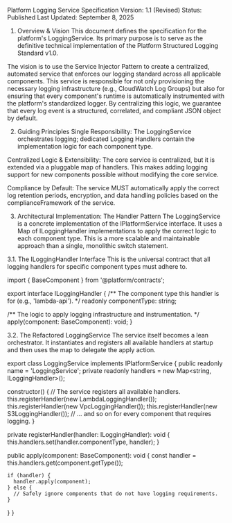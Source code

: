 Platform Logging Service Specification
Version: 1.1 (Revised)
Status: Published
Last Updated: September 8, 2025

1. Overview & Vision
This document defines the specification for the platform's LoggingService. Its primary purpose is to serve as the definitive technical implementation of the Platform Structured Logging Standard v1.0.

The vision is to use the Service Injector Pattern to create a centralized, automated service that enforces our logging standard across all applicable components. This service is responsible for not only provisioning the necessary logging infrastructure (e.g., CloudWatch Log Groups) but also for ensuring that every component's runtime is automatically instrumented with the platform's standardized logger. By centralizing this logic, we guarantee that every log event is a structured, correlated, and compliant JSON object by default.

2. Guiding Principles
Single Responsibility: The LoggingService orchestrates logging; dedicated Logging Handlers contain the implementation logic for each component type.

Centralized Logic & Extensibility: The core service is centralized, but it is extended via a pluggable map of handlers. This makes adding logging support for new components possible without modifying the core service.

Compliance by Default: The service MUST automatically apply the correct log retention periods, encryption, and data handling policies based on the complianceFramework of the service.

3. Architectural Implementation: The Handler Pattern
The LoggingService is a concrete implementation of the IPlatformService interface. It uses a Map of ILoggingHandler implementations to apply the correct logic to each component type. This is a more scalable and maintainable approach than a single, monolithic switch statement.

3.1. The ILoggingHandler Interface
This is the universal contract that all logging handlers for specific component types must adhere to.

import { BaseComponent } from '@platform/contracts';

export interface ILoggingHandler {
  /** The component type this handler is for (e.g., 'lambda-api'). */
  readonly componentType: string;
  
  /** The logic to apply logging infrastructure and instrumentation. */
  apply(component: BaseComponent): void;
}

3.2. The Refactored LoggingService
The service itself becomes a lean orchestrator. It instantiates and registers all available handlers at startup and then uses the map to delegate the apply action.

export class LoggingService implements IPlatformService {
  public readonly name = 'LoggingService';
  private readonly handlers = new Map<string, ILoggingHandler>();

  constructor() {
    // The service registers all available handlers.
    this.registerHandler(new LambdaLoggingHandler());
    this.registerHandler(new VpcLoggingHandler());
    this.registerHandler(new S3LoggingHandler());
    // ... and so on for every component that requires logging.
  }

  private registerHandler(handler: ILoggingHandler): void {
    this.handlers.set(handler.componentType, handler);
  }

  public apply(component: BaseComponent): void {
    const handler = this.handlers.get(component.getType());
    
    if (handler) {
      handler.apply(component);
    } else {
      // Safely ignore components that do not have logging requirements.
    }
  }
}
